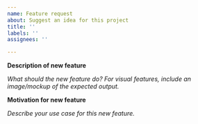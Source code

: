 ```yaml
---
name: Feature request
about: Suggest an idea for this project
title: ''
labels: ''
assignees: ''

---
```


**Description of new feature**

_What should the new feature do?  For visual features, include an image/mockup of the expected output._



**Motivation for new feature**

_Describe your use case for this new feature._
